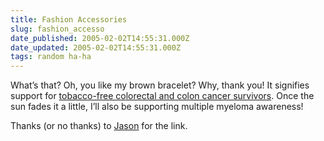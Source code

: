```yaml
---
title: Fashion Accessories
slug: fashion_accesso
date_published: 2005-02-02T14:55:31.000Z
date_updated: 2005-02-02T14:55:31.000Z
tags: random ha-ha
---
```


What’s that? Oh, you like my brown bracelet? Why, thank you! It signifies support for [tobacco-free colorectal and colon cancer survivors](http://www.awarenessdepot.com/Colors.html). Once the sun fades it a little, I’ll also be supporting multiple myeloma awareness!

Thanks (or no thanks) to [Jason](http://q.queso.com/archives/001604) for the link.
